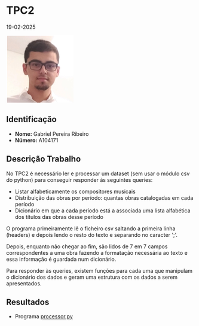 # TPC2

19-02-2025

![](../images/author.png)

## Identificação

- **Nome:** Gabriel Pereira Ribeiro
- **Número:** A104171

## Descrição Trabalho

No TPC2 é necessário ler e processar um dataset (sem usar o módulo csv do python) para conseguir responder às seguintes queries:

- Listar alfabeticamente os compositores musicais
- Distribuição das obras por período: quantas obras catalogadas em cada período
- Dicionário em que a cada período está a associada uma lista alfabética dos títulos das obras
desse período

O programa primeiramente lê o ficheiro csv saltando a primeira linha (headers) e depois lendo o resto do texto e separando no caracter ';'.

Depois, enquanto não chegar ao fim, são lidos de 7 em 7 campos correspondentes a uma obra fazendo a formatação necessária ao texto
e essa informação é guardada num dicionário.

Para responder às queries, existem funções para cada uma que manipulam o dicionário dos dados e geram uma estrutura com os dados a serem apresentados.

## Resultados

- Programa [processor.py](https://github.com/gabrielRibeir0/PL2025-A104171/blob/main/TPC2/processor.py)
